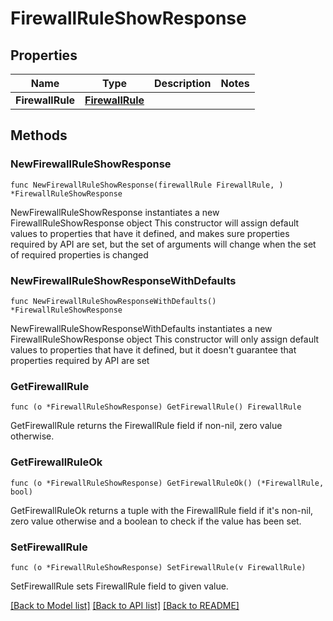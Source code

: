 # FirewallRuleShowResponse

## Properties

Name | Type | Description | Notes
------------ | ------------- | ------------- | -------------
**FirewallRule** | [**FirewallRule**](FirewallRule.md) |  | 

## Methods

### NewFirewallRuleShowResponse

`func NewFirewallRuleShowResponse(firewallRule FirewallRule, ) *FirewallRuleShowResponse`

NewFirewallRuleShowResponse instantiates a new FirewallRuleShowResponse object
This constructor will assign default values to properties that have it defined,
and makes sure properties required by API are set, but the set of arguments
will change when the set of required properties is changed

### NewFirewallRuleShowResponseWithDefaults

`func NewFirewallRuleShowResponseWithDefaults() *FirewallRuleShowResponse`

NewFirewallRuleShowResponseWithDefaults instantiates a new FirewallRuleShowResponse object
This constructor will only assign default values to properties that have it defined,
but it doesn't guarantee that properties required by API are set

### GetFirewallRule

`func (o *FirewallRuleShowResponse) GetFirewallRule() FirewallRule`

GetFirewallRule returns the FirewallRule field if non-nil, zero value otherwise.

### GetFirewallRuleOk

`func (o *FirewallRuleShowResponse) GetFirewallRuleOk() (*FirewallRule, bool)`

GetFirewallRuleOk returns a tuple with the FirewallRule field if it's non-nil, zero value otherwise
and a boolean to check if the value has been set.

### SetFirewallRule

`func (o *FirewallRuleShowResponse) SetFirewallRule(v FirewallRule)`

SetFirewallRule sets FirewallRule field to given value.



[[Back to Model list]](../README.md#documentation-for-models) [[Back to API list]](../README.md#documentation-for-api-endpoints) [[Back to README]](../README.md)


